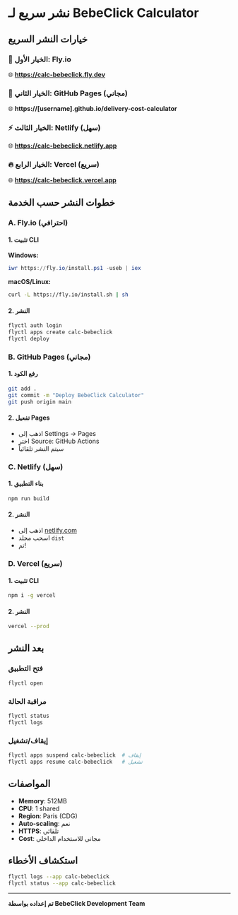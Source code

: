 # نشر سريع لـ BebeClick Calculator

## خيارات النشر السريع

### 🚀 الخيار الأول: Fly.io
🌐 **https://calc-bebeclick.fly.dev**

### 📄 الخيار الثاني: GitHub Pages (مجاني)
🌐 **https://[username].github.io/delivery-cost-calculator**

### ⚡ الخيار الثالث: Netlify (سهل)
🌐 **https://calc-bebeclick.netlify.app**

### 🔥 الخيار الرابع: Vercel (سريع)
🌐 **https://calc-bebeclick.vercel.app**

## خطوات النشر حسب الخدمة

### A. Fly.io (احترافي)

#### 1. تثبيت CLI
**Windows:**
```powershell
iwr https://fly.io/install.ps1 -useb | iex
```

**macOS/Linux:**
```bash
curl -L https://fly.io/install.sh | sh
```

#### 2. النشر
```bash
flyctl auth login
flyctl apps create calc-bebeclick
flyctl deploy
```

### B. GitHub Pages (مجاني)

#### 1. رفع الكود
```bash
git add .
git commit -m "Deploy BebeClick Calculator"
git push origin main
```

#### 2. تفعيل Pages
- اذهب إلى Settings → Pages
- اختر Source: GitHub Actions
- سيتم النشر تلقائياً

### C. Netlify (سهل)

#### 1. بناء التطبيق
```bash
npm run build
```

#### 2. النشر
- اذهب إلى [netlify.com](https://netlify.com)
- اسحب مجلد `dist`
- تم!

### D. Vercel (سريع)

#### 1. تثبيت CLI
```bash
npm i -g vercel
```

#### 2. النشر
```bash
vercel --prod
```

## بعد النشر

### فتح التطبيق
```bash
flyctl open
```

### مراقبة الحالة
```bash
flyctl status
flyctl logs
```

### إيقاف/تشغيل
```bash
flyctl apps suspend calc-bebeclick  # إيقاف
flyctl apps resume calc-bebeclick   # تشغيل
```

## المواصفات
- **Memory**: 512MB
- **CPU**: 1 shared
- **Region**: Paris (CDG)
- **Auto-scaling**: نعم
- **HTTPS**: تلقائي
- **Cost**: مجاني للاستخدام الداخلي

## استكشاف الأخطاء
```bash
flyctl logs --app calc-bebeclick
flyctl status --app calc-bebeclick
```

---
**تم إعداده بواسطة BebeClick Development Team**
